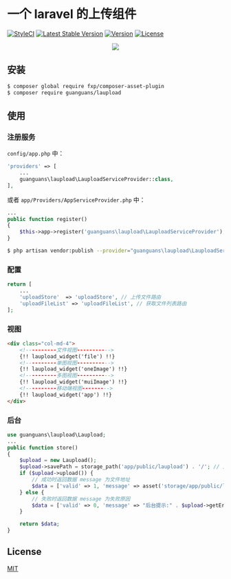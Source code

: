 # 一个 laravel 的上传组件

[![StyleCI](https://github.styleci.io/repos/138152318/shield?branch=master)](https://github.styleci.io/repos/138152318)
[![Latest Stable Version](https://poser.pugx.org/guanguans/laupload/v/stable)](https://packagist.org/packages/guanguans/laupload)
[![Version](https://img.shields.io/packagist/v/guanguans/laupload.svg)](https://packagist.org/packages/guanguans/laupload)
[![License](https://img.shields.io/packagist/l/guanguans/laupload.svg)](https://packagist.org/packages/guanguans/laupload)

<div align="center"><img src="./docs/demo.gif"/></div>

## 安装

``` bash
$ composer global require fxp/composer-asset-plugin
$ composer require guanguans/laupload
```

## 使用

### 注册服务

`config/app.php` 中：

``` php
'providers' => [
    ...
    guanguans\laupload\LauploadServiceProvider::class,
],
```

或者 `app/Providers/AppServiceProvider.php` 中：

``` php
...
public function register()
{
    $this->app->register('guanguans\laupload\LauploadServiceProvider');
}
```

``` bash
$ php artisan vendor:publish --provider="guanguans\laupload\LauploadServiceProvider"
```

### 配置

``` php
return [
    ...
    'uploadStore'  => 'uploadStore', // 上传文件路由
    'uploadFileList' => 'uploadFileList', // 获取文件列表路由
];
```

### 视图

``` html
<div class="col-md-4">
    <!----------文件视图----------->
    {!! laupload_widget('file') !!}
    <!----------单图视图----------->
    {!! laupload_widget('oneImage') !!}
    <!----------多图视图----------->
    {!! laupload_widget('muiImage') !!}
    <!----------移动端视图--------->
    {!! laupload_widget('app') !!}
</div>
```

### 后台

``` php
use guanguans\laupload\Laupload;
...
public function store()
{
    $upload = new Laupload();
    $upload->savePath = storage_path('app/public/laupload') . '/'; // 上传根目录
    if ($upload->upload()) {
        // 成功时返回数据 message 为文件地址
        $data = ['valid' => 1, 'message' => asset('storage/app/public/laupload/'.$upload->getUploadFileInfo()[0]['savename'])];
    } else {
        // 失败时返回数据 message 为失败原因
        $data = ['valid' => 0, 'message' => "后台提示:" . $upload->getErrorMsg()];
    }

    return $data;
}
```

## License

[MIT](./LICENSE)

